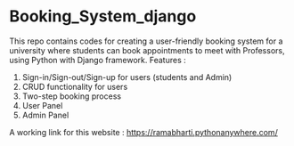 # Booking_System_django
This repo contains codes for creating a user-friendly booking system for a university where students can book appointments to meet with Professors, using Python with Django framework.
 Features :
1. Sign-in/Sign-out/Sign-up for users (students and Admin)
2. CRUD functionality for users
3. Two-step booking process
4. User Panel
5. Admin Panel

A working link for this website : https://ramabharti.pythonanywhere.com/
